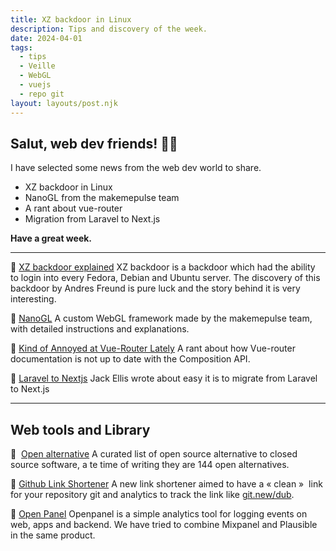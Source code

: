 ```yaml
---
title: XZ backdoor in Linux
description: Tips and discovery of the week.
date: 2024-04-01
tags:
  - tips
  - Veille
  - WebGL
  - vuejs
  - repo git
layout: layouts/post.njk
---
```


## Salut, web dev friends! 🧑‍💻

I have selected some news  from the web dev world to share.

- XZ backdoor in Linux
- NanoGL from the makemepulse team
- A rant about vue-router
- Migration from Laravel to Next.js

**Have a great week.**

___

📗 [XZ backdoor explained](https://twitter.com/Or_Tinrante/status/1774075515575345238)
XZ backdoor is a backdoor which had the ability to login into every Fedora, Debian and Ubuntu server. The discovery of this backdoor by Andres Freund is pure luck and the story behind it is very interesting.

📗 [NanoGL](https://www.nanogl.com/guide/getting-started/introduction)
A custom WebGL framework made by the makemepulse team, with detailed instructions and explanations.

📗 [Kind of Annoyed at Vue-Router Lately](https://fadamakis.com/kind-of-annoyed-at-vue-router-lately-c74de773c72a)
A rant about how Vue-router documentation is not up to date with the Composition API.

🚀 [Laravel to Nextjs](https://x.com/JackEllis/status/1774807750528442462?s=20)
Jack Ellis wrote about easy it is to migrate from Laravel to Next.js


___


## Web tools and Library

🔎  [Open alternative](https://openalternative.co/)
A curated list of open source alternative to closed source software, a te time of writing they are 144 open alternatives.

🐙 [Github Link Shortener](https://dub.co/tools/github-link-shortener)
A new link shortener aimed to have a « clean »  link for your repository git and analytics to track the link like [git.new/dub](https://git.new/dub).

🐙 [Open Panel](https://github.com/Openpanel-dev/openpanel)
Openpanel is a simple analytics tool for logging events on web, apps and backend. We have tried to combine Mixpanel and Plausible in the same product.

